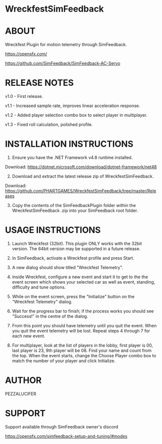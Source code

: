 # WreckfestSimFeedback


ABOUT
=====
Wreckfest Plugin for motion telemetry through SimFeedback.

https://opensfx.com/

https://github.com/SimFeedback/SimFeedback-AC-Servo


RELEASE NOTES
=============
v1.0 - First release.

v1.1 - Increased sample rate, improves linear acceleration response.

v1.2 - Added player selection combo box to select player in multiplayer.

v1.3 - Fixed roll calculation, polished profile.

INSTALLATION INSTRUCTIONS 
=========================

1. Ensure you have the .NET Framework v4.8 runtime installed.

Download: https://dotnet.microsoft.com/download/dotnet-framework/net48

2. Download and extract the latest release zip of WreckfestSimFeedback.

Download: https://github.com/PHARTGAMES/WreckfestSimFeedback/tree/master/Releases

3. Copy the contents of the SimFeedbackPlugin folder within the WreckfestSimFeedback .zip into your SimFeedback root folder.


USAGE INSTRUCTIONS 
==================

1. Launch Wreckfest (32bit). This plugin ONLY works with the 32bit version. The 64bit version may be supported in a future release.

2. In SimFeedback, activate a Wreckfest profile and press Start.

3. A new dialog should show titled "Wreckfest Telemetry".

4. Inside Wreckfest, configure a new event and start it to get to the the event screen which shows your selected car as well as event, standing, difficulty and tune options.

5. While on the event screen, press the "Initialize" button on the "Wreckfest Telemetry" dialog.

6. Wait for the progress bar to finish; if the process works you should see "Success!" in the centre of the dialog.

7. From this point you should have telemetry until you quit the event. When you quit the event telemetry will be lost. Repeat steps 4 through 7 for each new event.

8. For multiplayer, look at the list of players in the lobby, first player is 00, last player is 23, 9th player will be 08. Find your name and count from the top. When the event starts, change the Choose Player combo box to match the number of your player and click Initialize.


AUTHOR
======

PEZZALUCIFER


SUPPORT
=======

Support available through SimFeedback owner's discord

https://opensfx.com/simfeedback-setup-and-tuning/#modes
